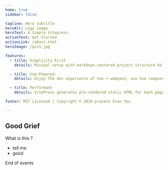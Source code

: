 ```yaml
---
home: true
sidebar: false

tagline: Hero subtitle
heroAlt: Logo image
heroText: A Simple Vitepress
actionText: Get Started
actionLink: /about.html
heroImage: /pix1.jpg

features:
  - title: Simplicity First
    details: Minimal setup with markdown-centered project structure helps you focus on writing.

  - title: Vue-Powered
    details: Enjoy the dev experience of Vue + webpack, use Vue components in markdown, and develop custom themes with Vue.

  - title: Performant
    details: VitePress generates pre-rendered static HTML for each page, and runs as an SPA once a page is loaded.

footer: MIT Licensed | Copyright © 2019-present Evan You

---
```


## Good Grief

What is this ?

- tell me
- good

End of events


